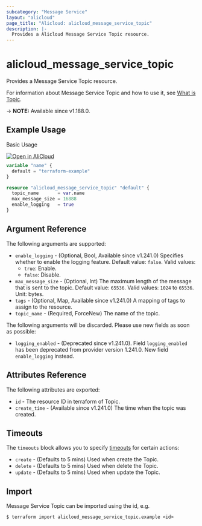 ```yaml
---
subcategory: "Message Service"
layout: "alicloud"
page_title: "Alicloud: alicloud_message_service_topic"
description: |-
  Provides a Alicloud Message Service Topic resource.
---
```


# alicloud_message_service_topic

Provides a Message Service Topic resource.



For information about Message Service Topic and how to use it, see [What is Topic](https://www.alibabacloud.com/help/en/message-service/latest/createtopic).

-> **NOTE:** Available since v1.188.0.

## Example Usage

Basic Usage

<div style="display: block;margin-bottom: 40px;"><div class="oics-button" style="float: right;position: absolute;margin-bottom: 10px;">
  <a href="https://api.aliyun.com/terraform?resource=alicloud_message_service_topic&exampleId=f4078b56-da8a-868c-bec2-ce95370ce435d8bac445&activeTab=example&spm=docs.r.message_service_topic.0.f4078b56da&intl_lang=EN_US" target="_blank">
    <img alt="Open in AliCloud" src="https://img.alicdn.com/imgextra/i1/O1CN01hjjqXv1uYUlY56FyX_!!6000000006049-55-tps-254-36.svg" style="max-height: 44px; max-width: 100%;">
  </a>
</div></div>

```terraform
variable "name" {
  default = "terraform-example"
}

resource "alicloud_message_service_topic" "default" {
  topic_name       = var.name
  max_message_size = 16888
  enable_logging   = true
}
```

## Argument Reference

The following arguments are supported:
* `enable_logging` - (Optional, Bool, Available since v1.241.0) Specifies whether to enable the logging feature. Default value: `false`. Valid values:
  - `true`: Enable.
  - `false`: Disable.
* `max_message_size` - (Optional, Int) The maximum length of the message that is sent to the topic. Default value: `65536`. Valid values: `1024` to `65536`. Unit: bytes.
* `tags` - (Optional, Map, Available since v1.241.0) A mapping of tags to assign to the resource.
* `topic_name` - (Required, ForceNew) The name of the topic.

The following arguments will be discarded. Please use new fields as soon as possible:
* `logging_enabled` - (Deprecated since v1.241.0). Field `logging_enabled` has been deprecated from provider version 1.241.0. New field `enable_logging` instead.

## Attributes Reference

The following attributes are exported:
* `id` - The resource ID in terraform of Topic.
* `create_time` - (Available since v1.241.0) The time when the topic was created.

## Timeouts

The `timeouts` block allows you to specify [timeouts](https://www.terraform.io/docs/configuration-0-11/resources.html#timeouts) for certain actions:
* `create` - (Defaults to 5 mins) Used when create the Topic.
* `delete` - (Defaults to 5 mins) Used when delete the Topic.
* `update` - (Defaults to 5 mins) Used when update the Topic.

## Import

Message Service Topic can be imported using the id, e.g.

```shell
$ terraform import alicloud_message_service_topic.example <id>
```
